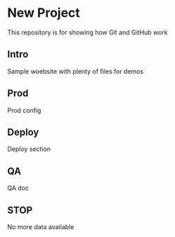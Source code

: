 # New Project

This repository is for showing how Git and GitHub work

## Intro

Sample woebsite with plenty of files for demos

## Prod

Prod config

## Deploy

Deploy section

## QA

QA doc

## STOP

No more data available


